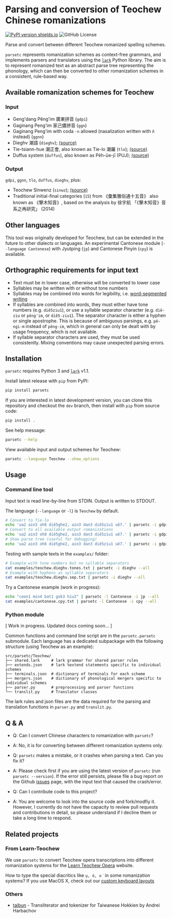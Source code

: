 Parsing and conversion of Teochew Chinese romanizations
=======================================================

[![PyPI version shields.io](https://img.shields.io/pypi/v/parsetc.svg)](https://pypi.python.org/pypi/parsetc/)
![GitHub License](https://img.shields.io/github/license/learn-teochew/parsetc)

Parse and convert between different Teochew romanized spelling schemes.

`parsetc` represents romanization schemes as context-free grammars, and
implements parsers and translators using the
[`lark`](https://lark-parser.readthedocs.io/en/stable/index.html) Python
library. The aim is to represent romanized text as an abstract parse tree
representing the phonology, which can then be converted to other romanization
schemes in a consistent, rule-based way.


Available romanization schemes for Teochew
------------------------------------------

### Input

 * Geng'dang Pêng'im 廣東拼音 (`gdpi`)
 * Gaginang Peng'im 家己儂拼音 (`ggn`)
 * Gaginang Peng'im with coda `-n` allowed (nasalization written with `ñ`
   instead) (`ggnn`)
 * Dieghv 潮語 (`dieghv`);
   [(source)](https://kahaani.github.io/gatian/appendix1/index.html)
 * Tie-tsiann-hue 潮正會, also known as Tie-lo 潮羅 (`tlo`);
   [(source)](http://library.hiteo.pw/book/wagpzbkv.html)
 * Duffus system (`duffus`), also known as Pe̍h-ūe-jī (PUJ);
   [(source)](https://archive.org/details/englishchinesev00duffgoog)


### Output

`gdpi`, `ggnn`, `tlo`, `duffus`, `dieghv`, plus:

 * Teochew Sinwenz (`sinwz`);
   [(source)](http://eresources.nlb.gov.sg/newspapers/Digitised/Page/nysp19391115-1.1.22)
 * Traditional initial-final categories (`15`) from 《彙集雅俗通十五音》 also
   known as 《擊木知音》, based on the analysis by 徐宇航
   「《擊木知音》音系之再研究」 (2014)


Other languages
---------------

This tool was originally developed for Teochew, but can be extended in the
future to other dialects or languages. An experimental Cantonese module
(`--language Cantonese`) with Jyutping (`jp`) and Cantonese Pinyin (`cpy`) is
available.


Orthographic requirements for input text
----------------------------------------

 * Text must be in lower case, otherwise will be converted to lower case
 * Syllables may be written with or without tone numbers
 * Syllables may be combined into words for legibility, i.e. [word-segmented
   writing](https://en.wikipedia.org/wiki/Chinese_word-segmented_writing)
 * If syllables are combined into words, they must either have tone numbers
   (e.g. `diê5ziu1`), or use a syllable separator character (e.g. `diê-ziu` or
   `pêng'im`, or `diê5-ziu1`). The separator character is either a hyphen or
   single apostrophe. This is because of ambiguous parsings, e.g. `pê-ngi-m`
   instead of `pêng-im`, which in general can only be dealt with by usage
   frequency, which is not available.
 * If syllable separator characters are used, they must be used consistently.
   Mixing conventions may cause unexpected parsing errors.


Installation
------------

`parsetc` requires Python 3 and [`lark`](https://lark-parser.readthedocs.io/en/latest/) v1.1.

Install latest release with `pip` from PyPI:

```bash
pip install parsetc
```

If you are interested in latest development version, you can clone this
repository and checkout the `dev` branch, then install with `pip` from source
code:

```bash
pip install .
```

See help message:

```bash
parsetc --help
```

View available input and output schemes for Teochew:

```bash
parsetc --language Teochew --show_options
```


Usage
-----

### Command line tool

Input text is read line-by-line from STDIN. Output is written to STDOUT.

The language (`--language` or `-l`) is `Teochew` by default.

```bash
# Convert to Tie-lo
echo 'ua2 ain3 oh8 diê5ghe2, ain3 dan3 diê5ziu1 uê7.' | parsetc -i gdpi -o tlo
# Convert to all available output romanizations
echo 'ua2 ain3 oh8 diê5ghe2, ain3 dan3 diê5ziu1 uê7.' | parsetc -i gdpi --all
# Show parse tree (useful for debugging)
echo 'ua2 ain3 oh8 diê5ghe2, ain3 dan3 diê5ziu1 uê7.' | parsetc -i gdpi -p
```

Testing with sample texts in the `examples/` folder:

```bash
# Example with tone numbers but no syllable separators
cat examples/teochew.dieghv.tones.txt | parsetc -i dieghv --all
# Example with hyphens as syllable separators
cat examples/teochew.dieghv.sep.txt | parsetc -i dieghv --all
```

Try a Cantonese example (work in progress):

```bash
echo "ceon1 min4 bat1 gok3 hiu2" | parsetc -l Cantonese -i jp --all
cat examples/cantonese.cpy.txt | parsetc -l Cantonese -i cpy --all
```


### Python module

[ Work in progress. Updated docs coming soon... ]

Common functions and command line script are in the `parsetc.parsetc`
submodule. Each language has a dedicated subpackage with the following
structure (using Teochew as an example):

```
src/parsetc/Teochew/
├── shared.lark     # lark grammar for shared parser rules
├── extends.json    # lark %extend statements specific to individual schemes
├── terminals.json  # dictionary of terminals for each scheme
├── mergers.json    # dictionary of phonological mergers specific to individual schemes
├── parser.py       # preprocessing and parser functions
└── translit.py     # Translator classes
```

The lark rules and json files are the data required for the parsing and
translation functions in `parser.py` and `translit.py`.


Q & A
-----

* Q: Can I convert Chinese characters to romanization with `parsetc`?
* A: No, it is for converting between different romanization systems only.

* Q: `parsetc` makes a mistake, or it crashes when parsing a text. Can you fix it?
* A: Please check first if you are using the latest version of `parsetc` (run
  `parsetc --version`). If the error still persists, please file a bug report
  on the Github [issues](https://github.com/learn-teochew/parsetc/issues) page,
  with the input text that caused the crash/error.

* Q: Can I contribute code to this project?
* A: You are welcome to look into the source code and fork/modfiy it. However,
  I currently do not have the capacity to review pull requests and
  contributions in detail, so please understand if I decline them or take a
  long time to respond.


Related projects
----------------

### From Learn-Teochew

We use `parsetc` to convert Teochew opera transcriptions into different
romanization systems for the [Learn Teochew
Opera](https://learn-teochew.github.io/tc-opera/transcriptions) website.

How to type the special diacritics like `ṳ, o̍, o͘` in some romanization systems?
If you use MacOS X, check out our [custom keyboard
layouts](https://github.com/learn-teochew/POJ-variants-keyboard)


### Others

* [taibun](https://github.com/andreihar/taibun) - Transliterator and tokenizer
  for Taiwanese Hokkien by Andrei Harbachov
